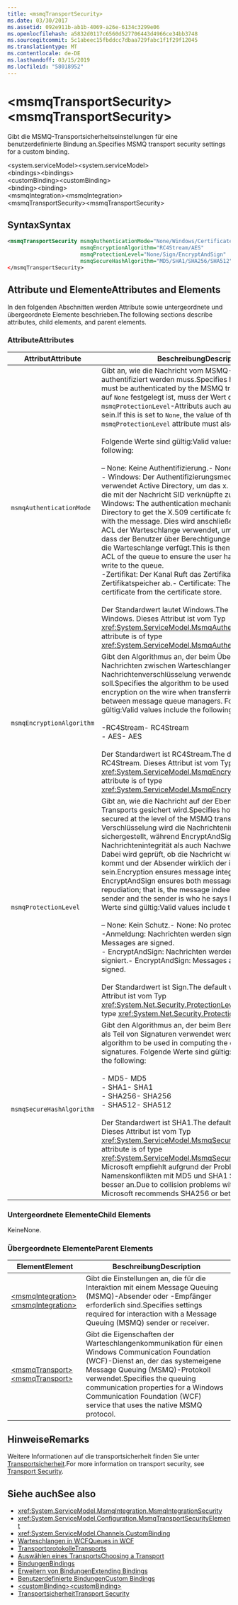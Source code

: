 ```yaml
---
title: <msmqTransportSecurity>
ms.date: 03/30/2017
ms.assetid: 092e911b-ab1b-4069-a26e-6134c3299e06
ms.openlocfilehash: a5832d0117c6560d527706443d4966ce34bb3748
ms.sourcegitcommit: 5c1abeec15fbddcc7dbaa729fabc1f1f29f12045
ms.translationtype: MT
ms.contentlocale: de-DE
ms.lasthandoff: 03/15/2019
ms.locfileid: "58018952"
---
```

# <a name="msmqtransportsecurity"></a><span data-ttu-id="09ccd-101">\<msmqTransportSecurity></span><span class="sxs-lookup"><span data-stu-id="09ccd-101">\<msmqTransportSecurity></span></span>
<span data-ttu-id="09ccd-102">Gibt die MSMQ-Transportsicherheitseinstellungen für eine benutzerdefinierte Bindung an.</span><span class="sxs-lookup"><span data-stu-id="09ccd-102">Specifies MSMQ transport security settings for a custom binding.</span></span>  
  
 <span data-ttu-id="09ccd-103">\<system.serviceModel></span><span class="sxs-lookup"><span data-stu-id="09ccd-103">\<system.serviceModel></span></span>  
<span data-ttu-id="09ccd-104">\<bindings></span><span class="sxs-lookup"><span data-stu-id="09ccd-104">\<bindings></span></span>  
<span data-ttu-id="09ccd-105">\<customBinding></span><span class="sxs-lookup"><span data-stu-id="09ccd-105">\<customBinding></span></span>  
<span data-ttu-id="09ccd-106">\<binding></span><span class="sxs-lookup"><span data-stu-id="09ccd-106">\<binding></span></span>  
<span data-ttu-id="09ccd-107">\<msmqIntegration></span><span class="sxs-lookup"><span data-stu-id="09ccd-107">\<msmqIntegration></span></span>  
<span data-ttu-id="09ccd-108">\<msmqTransportSecurity></span><span class="sxs-lookup"><span data-stu-id="09ccd-108">\<msmqTransportSecurity></span></span>  
  
## <a name="syntax"></a><span data-ttu-id="09ccd-109">Syntax</span><span class="sxs-lookup"><span data-stu-id="09ccd-109">Syntax</span></span>  
  
```xml  
<msmqTransportSecurity msmqAuthenticationMode="None/Windows/Certificate"
                       msmqEncryptionAlgorithm="RC4Stream/AES"
                       msmqProtectionLevel="None/Sign/EncryptAndSign"
                       msmqSecureHashAlgorithm="MD5/SHA1/SHA256/SHA512" />
</msmqTransportSecurity>
```  
  
## <a name="attributes-and-elements"></a><span data-ttu-id="09ccd-110">Attribute und Elemente</span><span class="sxs-lookup"><span data-stu-id="09ccd-110">Attributes and Elements</span></span>  
 <span data-ttu-id="09ccd-111">In den folgenden Abschnitten werden Attribute sowie untergeordnete und übergeordnete Elemente beschrieben.</span><span class="sxs-lookup"><span data-stu-id="09ccd-111">The following sections describe attributes, child elements, and parent elements.</span></span>  
  
### <a name="attributes"></a><span data-ttu-id="09ccd-112">Attribute</span><span class="sxs-lookup"><span data-stu-id="09ccd-112">Attributes</span></span>  
  
|<span data-ttu-id="09ccd-113">Attribut</span><span class="sxs-lookup"><span data-stu-id="09ccd-113">Attribute</span></span>|<span data-ttu-id="09ccd-114">Beschreibung</span><span class="sxs-lookup"><span data-stu-id="09ccd-114">Description</span></span>|  
|---------------|-----------------|  
|`msmqAuthenticationMode`|<span data-ttu-id="09ccd-115">Gibt an, wie die Nachricht vom MSMQ-Transport authentifiziert werden muss.</span><span class="sxs-lookup"><span data-stu-id="09ccd-115">Specifies how the message must be authenticated by the MSMQ transport.</span></span> <span data-ttu-id="09ccd-116">Wenn dies auf `None` festgelegt ist, muss der Wert des `msmqProtectionLevel`-Attributs auch auf `None` festgelegt sein.</span><span class="sxs-lookup"><span data-stu-id="09ccd-116">If this is set to `None`, the value of the `msmqProtectionLevel` attribute must also be set to `None`.</span></span><br /><br /> <span data-ttu-id="09ccd-117">Folgende Werte sind gültig:</span><span class="sxs-lookup"><span data-stu-id="09ccd-117">Valid values include the following:</span></span><br /><br /> <span data-ttu-id="09ccd-118">– None: Keine Authentifizierung.</span><span class="sxs-lookup"><span data-stu-id="09ccd-118">-   None: No authentication.</span></span><br /><span data-ttu-id="09ccd-119">-   Windows: Der Authentifizierungsmechanismus verwendet Active Directory, um das x. 509-Zertifikat für die mit der Nachricht SID verknüpfte zu erhalten.</span><span class="sxs-lookup"><span data-stu-id="09ccd-119">-   Windows: The authentication mechanism uses Active Directory to get the X.509 certificate for the SID associated with the message.</span></span> <span data-ttu-id="09ccd-120">Dies wird anschließend zum Prüfen der ACL der Warteschlange verwendet, um sicherzustellen, dass der Benutzer über Berechtigungen zum Schreiben in die Warteschlange verfügt.</span><span class="sxs-lookup"><span data-stu-id="09ccd-120">This is then used to check the ACL of the queue to ensure the user has permission to write to the queue.</span></span><br /><span data-ttu-id="09ccd-121">-Zertifikat: Der Kanal Ruft das Zertifikat aus dem Zertifikatspeicher ab.</span><span class="sxs-lookup"><span data-stu-id="09ccd-121">-   Certificate: The channel gets the certificate from the certificate store.</span></span><br /><br /> <span data-ttu-id="09ccd-122">Der Standardwert lautet Windows.</span><span class="sxs-lookup"><span data-stu-id="09ccd-122">The default value is Windows.</span></span> <span data-ttu-id="09ccd-123">Dieses Attribut ist vom Typ <xref:System.ServiceModel.MsmqAuthenticationMode>.</span><span class="sxs-lookup"><span data-stu-id="09ccd-123">This attribute is of type <xref:System.ServiceModel.MsmqAuthenticationMode>.</span></span>|  
|`msmqEncryptionAlgorithm`|<span data-ttu-id="09ccd-124">Gibt den Algorithmus an, der beim Übertragen von Nachrichten zwischen Warteschlangen-Managern für die Nachrichtenverschlüsselung verwendet werden soll.</span><span class="sxs-lookup"><span data-stu-id="09ccd-124">Specifies the algorithm to be used for message encryption on the wire when transferring messages between message queue managers.</span></span> <span data-ttu-id="09ccd-125">Folgende Werte sind gültig:</span><span class="sxs-lookup"><span data-stu-id="09ccd-125">Valid values include the following:</span></span><br /><br /> <span data-ttu-id="09ccd-126">-RC4Stream</span><span class="sxs-lookup"><span data-stu-id="09ccd-126">-   RC4Stream</span></span><br /><span data-ttu-id="09ccd-127">-   AES</span><span class="sxs-lookup"><span data-stu-id="09ccd-127">-   AES</span></span><br /><br /> <span data-ttu-id="09ccd-128">Der Standardwert ist RC4Stream.</span><span class="sxs-lookup"><span data-stu-id="09ccd-128">The default value is RC4Stream.</span></span> <span data-ttu-id="09ccd-129">Dieses Attribut ist vom Typ <xref:System.ServiceModel.MsmqEncryptionAlgorithm>.</span><span class="sxs-lookup"><span data-stu-id="09ccd-129">This attribute is of type <xref:System.ServiceModel.MsmqEncryptionAlgorithm>.</span></span>|  
|`msmqProtectionLevel`|<span data-ttu-id="09ccd-130">Gibt an, wie die Nachricht auf der Ebene des MSMQ-Transports gesichert wird.</span><span class="sxs-lookup"><span data-stu-id="09ccd-130">Specifies how the message is secured at the level of the MSMQ transport.</span></span> <span data-ttu-id="09ccd-131">Mit der Verschlüsselung wird die Nachrichtenintegrität sichergestellt, während EncryptAndSign sowohl Nachrichtenintegrität als auch Nachweisbarkeit sicherstellt. Dabei wird geprüft, ob die Nachricht wirklich vom Absender kommt und der Absender wirklich der ist, der er vorgibt zu sein.</span><span class="sxs-lookup"><span data-stu-id="09ccd-131">Encryption ensures message integrity while EncryptAndSign ensures both message integrity and non-repudiation; that is, the message indeed comes from the sender and the sender is who he says he is.</span></span> <span data-ttu-id="09ccd-132">Folgende Werte sind gültig:</span><span class="sxs-lookup"><span data-stu-id="09ccd-132">Valid values include the following:</span></span><br /><br /> <span data-ttu-id="09ccd-133">– None: Kein Schutz.</span><span class="sxs-lookup"><span data-stu-id="09ccd-133">-   None: No protection.</span></span><br /><span data-ttu-id="09ccd-134">-Anmeldung: Nachrichten werden signiert.</span><span class="sxs-lookup"><span data-stu-id="09ccd-134">-   Sign: Messages are signed.</span></span><br /><span data-ttu-id="09ccd-135">-   EncryptAndSign: Nachrichten werden verschlüsselt und signiert.</span><span class="sxs-lookup"><span data-stu-id="09ccd-135">-   EncryptAndSign: Messages are encrypted and signed.</span></span><br /><br /> <span data-ttu-id="09ccd-136">Der Standardwert ist Sign.</span><span class="sxs-lookup"><span data-stu-id="09ccd-136">The default value is Sign.</span></span> <span data-ttu-id="09ccd-137">Dieses Attribut ist vom Typ <xref:System.Net.Security.ProtectionLevel>.</span><span class="sxs-lookup"><span data-stu-id="09ccd-137">This attribute is of type <xref:System.Net.Security.ProtectionLevel>.</span></span>|  
|`msmqSecureHashAlgorithm`|<span data-ttu-id="09ccd-138">Gibt den Algorithmus an, der beim Berechnen des Digests als Teil von Signaturen verwendet werden soll.</span><span class="sxs-lookup"><span data-stu-id="09ccd-138">Specifies the algorithm to be used in computing the digest as part of signatures.</span></span> <span data-ttu-id="09ccd-139">Folgende Werte sind gültig:</span><span class="sxs-lookup"><span data-stu-id="09ccd-139">Valid values include the following:</span></span><br /><br /> <span data-ttu-id="09ccd-140">-   MD5</span><span class="sxs-lookup"><span data-stu-id="09ccd-140">-   MD5</span></span><br /><span data-ttu-id="09ccd-141">-   SHA1</span><span class="sxs-lookup"><span data-stu-id="09ccd-141">-   SHA1</span></span><br /><span data-ttu-id="09ccd-142">-   SHA256</span><span class="sxs-lookup"><span data-stu-id="09ccd-142">-   SHA256</span></span><br /><span data-ttu-id="09ccd-143">-   SHA512</span><span class="sxs-lookup"><span data-stu-id="09ccd-143">-   SHA512</span></span><br /><br /> <span data-ttu-id="09ccd-144">Der Standardwert ist SHA1.</span><span class="sxs-lookup"><span data-stu-id="09ccd-144">The default value is SHA1.</span></span> <span data-ttu-id="09ccd-145">Dieses Attribut ist vom Typ <xref:System.ServiceModel.MsmqSecureHashAlgorithm>.</span><span class="sxs-lookup"><span data-stu-id="09ccd-145">This attribute is of type <xref:System.ServiceModel.MsmqSecureHashAlgorithm>.</span></span><br><span data-ttu-id="09ccd-146">Microsoft empfiehlt aufgrund der Probleme mit Namenskonflikten mit MD5 und SHA1 SHA256 "oder" besser an.</span><span class="sxs-lookup"><span data-stu-id="09ccd-146">Due to collision problems with MD5 and SHA1, Microsoft recommends SHA256 or better.</span></span>|  
  
### <a name="child-elements"></a><span data-ttu-id="09ccd-147">Untergeordnete Elemente</span><span class="sxs-lookup"><span data-stu-id="09ccd-147">Child Elements</span></span>  
 <span data-ttu-id="09ccd-148">Keine</span><span class="sxs-lookup"><span data-stu-id="09ccd-148">None.</span></span>  
  
### <a name="parent-elements"></a><span data-ttu-id="09ccd-149">Übergeordnete Elemente</span><span class="sxs-lookup"><span data-stu-id="09ccd-149">Parent Elements</span></span>  
  
|<span data-ttu-id="09ccd-150">Element</span><span class="sxs-lookup"><span data-stu-id="09ccd-150">Element</span></span>|<span data-ttu-id="09ccd-151">Beschreibung</span><span class="sxs-lookup"><span data-stu-id="09ccd-151">Description</span></span>|  
|-------------|-----------------|  
|[<span data-ttu-id="09ccd-152">\<msmqIntegration></span><span class="sxs-lookup"><span data-stu-id="09ccd-152">\<msmqIntegration></span></span>](../../../../../docs/framework/configure-apps/file-schema/wcf/msmqintegration.md)|<span data-ttu-id="09ccd-153">Gibt die Einstellungen an, die für die Interaktion mit einem Message Queuing (MSMQ)-Absender oder -Empfänger erforderlich sind.</span><span class="sxs-lookup"><span data-stu-id="09ccd-153">Specifies settings required for interaction with a Message Queuing (MSMQ) sender or receiver.</span></span>|  
|[<span data-ttu-id="09ccd-154">\<msmqTransport></span><span class="sxs-lookup"><span data-stu-id="09ccd-154">\<msmqTransport></span></span>](../../../../../docs/framework/configure-apps/file-schema/wcf/msmqtransport.md)|<span data-ttu-id="09ccd-155">Gibt die Eigenschaften der Warteschlangenkommunikation für einen Windows Communication Foundation (WCF)-Dienst an, der das systemeigene Message Queuing (MSMQ)-Protokoll verwendet.</span><span class="sxs-lookup"><span data-stu-id="09ccd-155">Specifies the queuing communication properties for a Windows Communication Foundation (WCF) service that uses the native MSMQ protocol.</span></span>|  
  
## <a name="remarks"></a><span data-ttu-id="09ccd-156">Hinweise</span><span class="sxs-lookup"><span data-stu-id="09ccd-156">Remarks</span></span>  
 <span data-ttu-id="09ccd-157">Weitere Informationen auf die transportsicherheit finden Sie unter [Transportsicherheit](../../../../../docs/framework/wcf/feature-details/transport-security.md).</span><span class="sxs-lookup"><span data-stu-id="09ccd-157">For more information on transport security, see [Transport Security](../../../../../docs/framework/wcf/feature-details/transport-security.md).</span></span>  
  
## <a name="see-also"></a><span data-ttu-id="09ccd-158">Siehe auch</span><span class="sxs-lookup"><span data-stu-id="09ccd-158">See also</span></span>
- <xref:System.ServiceModel.MsmqIntegration.MsmqIntegrationSecurity>
- <xref:System.ServiceModel.Configuration.MsmqTransportSecurityElement>
- <xref:System.ServiceModel.Channels.CustomBinding>
- [<span data-ttu-id="09ccd-159">Warteschlangen in WCF</span><span class="sxs-lookup"><span data-stu-id="09ccd-159">Queues in WCF</span></span>](../../../../../docs/framework/wcf/feature-details/queues-in-wcf.md)
- [<span data-ttu-id="09ccd-160">Transportprotokolle</span><span class="sxs-lookup"><span data-stu-id="09ccd-160">Transports</span></span>](../../../../../docs/framework/wcf/feature-details/transports.md)
- [<span data-ttu-id="09ccd-161">Auswählen eines Transports</span><span class="sxs-lookup"><span data-stu-id="09ccd-161">Choosing a Transport</span></span>](../../../../../docs/framework/wcf/feature-details/choosing-a-transport.md)
- [<span data-ttu-id="09ccd-162">Bindungen</span><span class="sxs-lookup"><span data-stu-id="09ccd-162">Bindings</span></span>](../../../../../docs/framework/wcf/bindings.md)
- [<span data-ttu-id="09ccd-163">Erweitern von Bindungen</span><span class="sxs-lookup"><span data-stu-id="09ccd-163">Extending Bindings</span></span>](../../../../../docs/framework/wcf/extending/extending-bindings.md)
- [<span data-ttu-id="09ccd-164">Benutzerdefinierte Bindungen</span><span class="sxs-lookup"><span data-stu-id="09ccd-164">Custom Bindings</span></span>](../../../../../docs/framework/wcf/extending/custom-bindings.md)
- [<span data-ttu-id="09ccd-165">\<customBinding></span><span class="sxs-lookup"><span data-stu-id="09ccd-165">\<customBinding></span></span>](../../../../../docs/framework/configure-apps/file-schema/wcf/custombinding.md)
- [<span data-ttu-id="09ccd-166">Transportsicherheit</span><span class="sxs-lookup"><span data-stu-id="09ccd-166">Transport Security</span></span>](../../../../../docs/framework/wcf/feature-details/transport-security.md)
